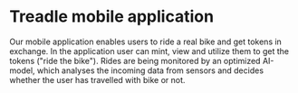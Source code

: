 # Treadle mobile application
Our mobile application enables users to ride a real bike and get tokens in exchange. In the application user can mint, view and utilize them to get the tokens ("ride the bike"). Rides are being monitored by an optimized AI-model, which analyses the incoming data from sensors and decides whether the user has travelled with bike or not.
